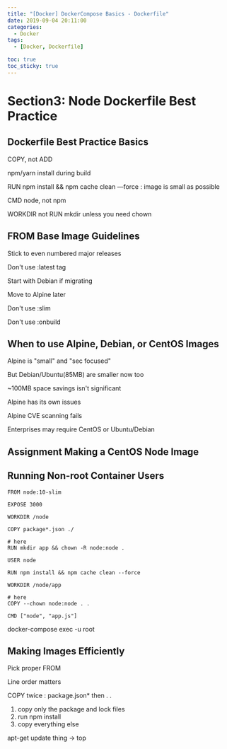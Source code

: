 ```yaml
---
title: "[Docker] DockerCompose Basics - Dockerfile"
date: 2019-09-04 20:11:00
categories:
  - Docker
tags:
  - [Docker, Dockerfile]

toc: true
toc_sticky: true
---
```


# Section3: Node Dockerfile Best Practice

## Dockerfile Best Practice Basics

COPY, not ADD

npm/yarn install during build

RUN npm install && npm cache clean —force : image is small as possible

CMD node, not npm

WORKDIR not RUN mkdir unless you need chown

## FROM Base Image Guidelines

Stick to even numbered major releases

Don't use :latest tag

Start with Debian if migrating

Move to Alpine later

Don't use :slim

Don't use :onbuild

## When to use Alpine, Debian, or CentOS Images

Alpine is "small" and "sec focused"

But Debian/Ubuntu(85MB) are smaller now too

~100MB space savings isn't significant

Alpine has its own issues

Alpine CVE scanning fails

Enterprises may require CentOS or Ubuntu/Debian

## Assignment Making a CentOS Node Image

## Running Non-root Container Users

    FROM node:10-slim

    EXPOSE 3000

    WORKDIR /node

    COPY package*.json ./

    # here
    RUN mkdir app && chown -R node:node .

    USER node

    RUN npm install && npm cache clean --force

    WORKDIR /node/app

    # here
    COPY --chown node:node . .

    CMD ["node", "app.js"]

docker-compose exec -u root

## Making Images Efficiently

Pick proper FROM

Line order matters

COPY twice : package.json\* then . .

1. copy only the package and lock files
2. run npm install
3. copy everything else

apt-get update thing → top
